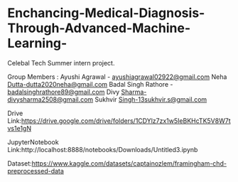 # Enchancing-Medical-Diagnosis-Through-Advanced-Machine-Learning-


Celebal Tech Summer intern project.

Group Members :
Ayushi Agrawal - ayushiagrawal02922@gmail.com
Neha Dutta-dutta2020neha@gmail.com
Badal Singh Rathore - badalsinghrathore89@gmail.com
Divy Sharma-divysharma2508@gmail.com
Sukhvir Singh-13sukhvir.s@gmail.com


Drive Link:https://drive.google.com/drive/folders/1CDYlz7zx1w5IeBKHcTK5V8W7tvs1e1gN

JupyterNotebook Link:http://localhost:8888/notebooks/Downloads/Untitled3.ipynb

Dataset:https://www.kaggle.com/datasets/captainozlem/framingham-chd-preprocessed-data


